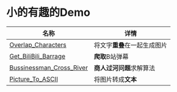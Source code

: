 # 小的有趣的Demo

| 名称                                                 | 详情                         |
| ---------------------------------------------------- | ---------------------------- |
| [Overlap_Characters](Overlap_Characters)             | 将文字**重叠**在一起生成图片 |
| [Get_BiliBili_Barrage](Get_BiliBili_Barrage)         | **爬取**B站弹幕              |
| [Bussinessman_Cross_River](Bussinessman_Cross_River) | **商人过河问题**求解算法     |
| [Picture_To_ASCII](Picture_To_ASCII)                 | 将图片转成**文本**           |

